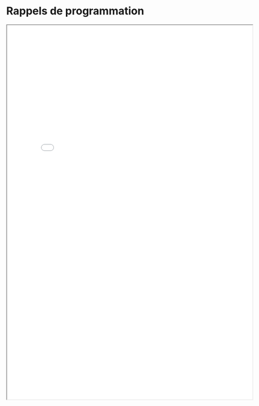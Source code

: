 # Rappels de programmation

<iframe src={require('./rappels_programmation.pdf#zoom=page-fit&pagemode=none').default} width="130%" height="1000" allowFullScreen></iframe>
